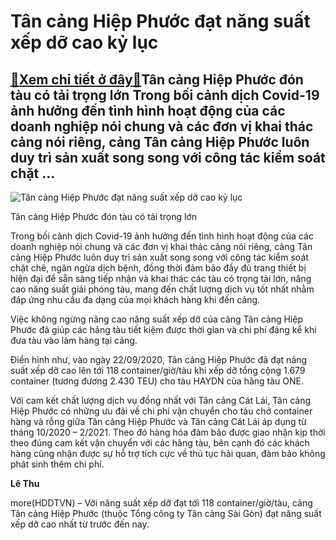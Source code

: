 Tân cảng Hiệp Phước đạt năng suất xếp dỡ cao kỷ lục
===================================================

[:gift:Xem chi tiết ở đây:gift:](https://hddtvn.com/tan-cang-hiep-phuoc-dat-nang-suat-xep-do-cao-ky-luc/)Tân cảng Hiệp Phước đón tàu có tải trọng lớn Trong bối cảnh dịch Covid-19 ảnh hưởng đến tình hình hoạt động của các doanh nghiệp nói chung và các đơn vị khai thác cảng nói riêng, cảng Tân cảng Hiệp Phước luôn duy trì sản xuất song song với công tác kiểm soát chặt …
-------------------------------------------------------------------------------------------------------------------------------------------------------------------------------------------------------------------------------------------------------------------------





![Tân cảng Hiệp Phước đạt năng suất xếp dỡ cao kỷ lục](https://hddtvn.com/wp-content/uploads/2021/01/0929_100cdd19d89327cd7e82_jpg.jpg "Tân cảng Hiệp Phước đạt năng suất xếp dỡ cao kỷ lục")


Tân cảng Hiệp Phước đón tàu có tải trọng lớn



Trong bối cảnh dịch Covid-19 ảnh hưởng đến tình hình hoạt động của các doanh nghiệp nói chung và các đơn vị khai thác cảng nói riêng, cảng Tân cảng Hiệp Phước luôn duy trì sản xuất song song với công tác kiểm soát chặt chẽ, ngăn ngừa dịch bệnh, đồng thời đảm bảo đầy đủ trang thiết bị hiện đại để sẵn sàng tiếp nhận và khai thác các tàu có trọng tải lớn, nâng cao năng suất giải phóng tàu, mang đến chất lượng dịch vụ tốt nhất nhằm đáp ứng nhu cầu đa dạng của mọi khách hàng khi đến cảng.


Việc không ngừng nâng cao năng suất xếp dỡ của cảng Tân cảng Hiệp Phước đã giúp các hãng tàu tiết kiệm được thời gian và chi phí đáng kể khi đưa tàu vào làm hàng tại cảng.


Điển hình như, vào ngày 22/09/2020, Tân cảng Hiệp Phước đã đạt năng suất xếp dỡ cao lên tới 118 container/giờ/tàu khi xếp dỡ tổng cộng 1.679 container (tương đương 2.430 TEU) cho tàu HAYDN của hãng tàu ONE.


Với cam kết chất lượng dịch vụ đồng nhất với Tân cảng Cát Lái, Tân cảng Hiệp Phước có những ưu đãi về chi phí vận chuyển cho tàu chở container hàng và rỗng giữa Tân cảng Hiệp Phước và Tân cảng Cát Lái áp dụng từ tháng 10/2020 – 2/2021. Theo đó hàng hóa đảm bảo được giao nhận kịp thời theo đúng cam kết vận chuyển với các hãng tàu, bên cạnh đó các khách hàng cũng nhận được sự hỗ trợ tích cực về thủ tục hải quan, đảm bảo không phát sinh thêm chi phí.




**Lê Thu**



more(HDDTVN) – Với năng suất xếp dỡ đạt tới 118 container/giờ/tàu, cảng Tân cảng Hiệp Phước (thuộc Tổng công ty Tân cảng Sài Gòn) đạt năng suất xếp dỡ cao nhất từ trước đến nay.

